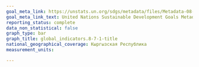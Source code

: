 ```yaml
---
goal_meta_link: https://unstats.un.org/sdgs/metadata/files/Metadata-08-07-01.pdf
goal_meta_link_text: United Nations Sustainable Development Goals Metadata (pdf 525kB)
reporting_status: complete
data_non_statistical: false
graph_type: bar
graph_title: global_indicators.8-7-1-title
national_geographical_coverage: Кыргызская Республика
measurement_units: 

---
```

